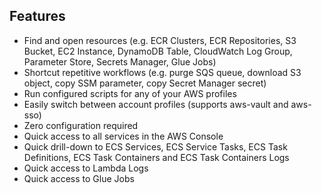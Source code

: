 ## Features

- Find and open resources (e.g. ECR Clusters, ECR Repositories, S3 Bucket, EC2 Instance, DynamoDB Table, CloudWatch Log Group, Parameter Store, Secrets Manager, Glue Jobs)
- Shortcut repetitive workflows (e.g. purge SQS queue, download S3 object, copy SSM parameter, copy Secret Manager secret)
- Run configured scripts for any of your AWS profiles
- Easily switch between account profiles (supports aws-vault and aws-sso)
- Zero configuration required
- Quick access to all services in the AWS Console
- Quick drill-down to ECS Services, ECS Service Tasks, ECS Task Definitions, ECS Task Containers and ECS Task Containers Logs
- Quick access to Lambda Logs
- Quick access to Glue Jobs
